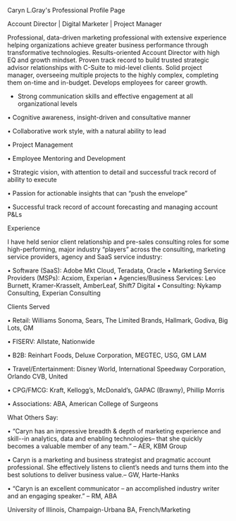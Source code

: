 
Caryn  L.Gray's Professional Profile Page


Account Director | Digital Marketer | Project Manager

Professional, data-driven marketing professional with extensive experience helping organizations achieve greater
business performance through transformative technologies.  Results-oriented Account Director with high EQ and growth mindset. Proven track record to build trusted strategic advisor relationships with C-Suite to mid-level clients.  Solid project manager, overseeing multiple projects to the highly complex, completing them on-time and in-budget.  Develops employees for career growth.
- Strong communication skills and effective engagement at all organizational levels

• Cognitive awareness, insight-driven and consultative manner

• Collaborative work style, with a natural ability to lead

• Project Management

• Employee Mentoring and Development

• Strategic vision, with attention to detail and successful track record of ability to execute

• Passion for actionable insights that can “push the envelope”

• Successful track record of account forecasting and managing account P&Ls



Experience

I have held senior client relationship and pre-sales consulting roles for some high-performing, major industry “players” across the consulting, marketing service providers, agency and SaaS service industry:

• Software (SaaS): Adobe Mkt Cloud, Teradata, Oracle
• Marketing Service Providers (MSPs): Acxiom, Experian
• Agencies/Business Services: Leo Burnett, Kramer-Krasselt, AmberLeaf, Shift7 Digital
• Consulting: Nykamp Consulting, Experian Consulting


Clients Served

• Retail: Williams Sonoma, Sears, The Limited Brands, Hallmark, Godiva, Big Lots, GM

• FISERV: Allstate, Nationwide

• B2B: Reinhart Foods, Deluxe Corporation, MEGTEC, USG, GM LAM

• Travel/Entertainment: Disney World, International Speedway Corporation, Orlando CVB, United

• CPG/FMCG: Kraft, Kellogg’s, McDonald’s, GAPAC (Brawny), Phillip Morris

• Associations: ABA, American College of Surgeons


What Others Say:

• “Caryn has an impressive breadth & depth of marketing experience and skill--in analytics, data and enabling technologies– that she quickly becomes a valuable member of any team.” – AER, KBM Group

• Caryn is a marketing and business strategist and pragmatic account professional. She effectively listens to client’s needs and turns them into the best solutions to deliver business value.– GW, Harte-Hanks

• “Caryn is an excellent communicator – an accomplished industry writer and an engaging speaker.” – RM, ABA


University of Illinois, Champaign-Urbana
BA, French/Marketing
